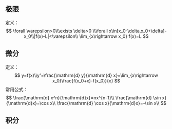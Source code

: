 ## 极限

定义：
$$
\forall \varepsilon>0\\\exists \delta>0 \\\forall x\in[x_0-\delta,x_0+\delta]-x_0\\|f(x)-L|<\varepsilon\\
\lim_{x\rightarrow x_0} f(x)=L
$$

## 微分

定义：
$$
y=f(x)\\y'=\frac{\mathrm{d} y}{\mathrm{d} x}=\lim_{x\rightarrow x_0}\frac{f(x_0+x)-f(x_0)}{x}
$$
常用公式：
$$
\frac{\mathrm{d} x^n}{\mathrm{d}x}=nx^{n-1}\\
\frac{\mathrm{d} \sin x}{\mathrm{d}x}=\cos x\\
\frac{\mathrm{d} \cos x}{\mathrm{d}x}=-\sin x\\
$$


## 积分